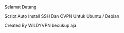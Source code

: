 Selamat Datang 


Script Auto Install SSH Dan OVPN Untuk Ubuntu / Debian

Created By WILDYVPN
becukup aja
